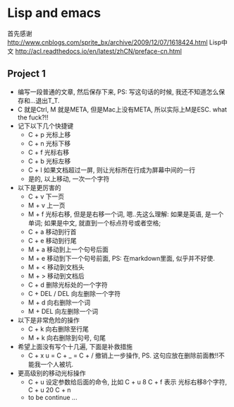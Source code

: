 # Lisp and emacs

首先感谢 http://www.cnblogs.com/sprite_bx/archive/2009/12/07/1618424.html
Lisp中文 http://acl.readthedocs.io/en/latest/zhCN/preface-cn.html

## Project 1
- 编写一段普通的文章, 然后保存下来, PS: 写这句话的时候, 我还不知道怎么保存和...退出T_T.
- C 就是Ctrl, M 就是META, 但是Mac上没有META, 所以实际上M是ESC. what the fuck?!!
- 记下以下几个快捷键
  - C + p 光标上移
  - C + n 光标下移
  - C + f 光标右移
  - C + b 光标左移
  - C + l 如果文档超过一屏, 则让光标所在行成为屏幕中间的一行
  - 是的, 以上移动, 一次一个字符
- 以下是更厉害的
  - C + v 下一页
  - M + v 上一页
  - M + f 光标右移, 但是是右移一个词, 嗯..先这么理解: 如果是英语, 是一个单词; 如果是中文, 就直到一个标点符号或者空格;
  - C + a 移动到行首
  - C + e 移动到行尾
  - M + a 移动到上一个句号后面
  - M + e 移动到下一个句号前面, PS: 在markdown里面, 似乎并不好使.
  - M + < 移动到文档头
  - M + > 移动到文档后
  - C + d 删除光标处的一个字符
  - C + DEL / DEL 向左删除一个字符
  - M + d 向右删除一个词
  - M + DEL 向左删除一个词
- 以下是非常危险的操作
  - C + k 向右删除至行尾
  - M + k 向右删除到句号, 句尾
- 希望上面没有写个十几遍, 下面是补救措施
  - C + x u = C + _ = C + / 撤销上一步操作, PS. 这句应放在删除前面教!!不能我一个人被坑.
- 更高级别的移动光标操作
  - C + u 设定参数给后面的命令, 比如 C + u 8 C + f 表示 光标右移8个字符, C + u 20 C + n
  - to be continue ...
